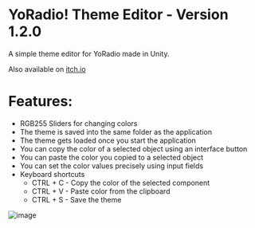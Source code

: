 # YoRadio! Theme Editor - Version 1.2.0
A simple theme editor for YoRadio made in Unity.

Also available on [itch.io](https://andrasdaradici.itch.io/yoradio-theme-editor)

# Features:
- RGB255 Sliders for changing colors
- The theme is saved into the same folder as the application
- The theme gets loaded once you start the application
- You can copy the color of a selected object using an interface button
- You can paste the color you copied to a selected object
- You can set the color values precisely using input fields
- Keyboard shortcuts
    - CTRL + C - Copy the color of the selected component
    - CTRL + V - Paste color from the clipboard
    - CTRL + S - Save the theme
 
![image](https://github.com/user-attachments/assets/340b0bb1-3af4-4b3d-b7f1-3428c6739d62)
